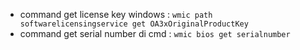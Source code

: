 <ul>
<li>command get license key windows : <code>wmic path softwarelicensingservice get OA3xOriginalProductKey</code></li>
<li>command get serial number di cmd : <code>wmic bios get serialnumber</code></li>
</ul>
